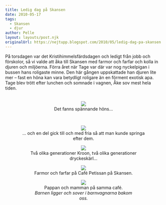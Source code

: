 ```yaml
---
title: Ledig dag på Skansen
date: 2010-05-17
tags: 
  - Skansen
  - djur	
author: Pelle
layout: layouts/post.njk
originalUrl: https://nejtupp.blogspot.com/2010/05/ledig-dag-pa-skansen.html
---
```


<div style="text-align: center;"><div style="text-align: left;">På torsdagen var det Kristihimmelsfärdsdagen och ledigt från jobb och förskolor, så vi valde att  åka till Skansen med farmor och farfar och kolla in djuren och  miljöerna. Förra året när Tage var där var nog nyckelpigan i bussen hans roligaste minne. Den här gången uppskattade han djuren lite mer – fast en höna kan vara betydligt roligare än en förment exotisk apa. Tage blev trött efter lunchen och somnade i vagnen, Åke sov mest hela tiden.<br></div><br><br><img src="../../../img/2010/05/Skansen-_MG_9744.jpg">
	<figcaption>Det fanns spännande höns...</figcaption>
</figure>

<br><figure>
	<img src="../../../img/2010/05/Skansen-_MG_9759.jpg"><br>
	<figcaption>... och en del gick till och med fria så att man kunde springa efter dem.</span>

<figure>
	<img src="../../../img/2010/05/Skansen-_MG_9736.jpg"><br>
	<figcaption>Två olika generationer Kroon, två olika generationer dryckeskärl...</span><span style="font-style: italic;"></figcaption>
</figure>

<figure>
	<img src="../../../img/2010/05/Skansen-_MG_9793.jpg"><br>
	<figcaption>Farmor och farfar på Café Petissan på Skansen.</figcaption>
</figure>

<figure>
	<img src="../../../img/2010/05/Skansen-_MG_9796.jpg"><br>
	<figcaption>Pappan och mamman på samma café.</span><span style="font-style: italic;"><br>Barnen ligger och sover i barnvagnarna bakom oss.</span></span><br><br><br></div>
